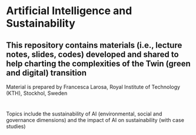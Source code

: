 # Artificial Intelligence and Sustainability
## This repository contains materials (i.e., lecture notes, slides, codes) developed and shared to help charting the complexities of the Twin (green and digital) transition

Material is prepared by Francesca Larosa, Royal Institute of Technology (KTH), Stockhol, Sweden 
#
Topics include the sustainability of AI (environmental, social and governance dimensions) and the impact of AI on sustainability (with case studies)
